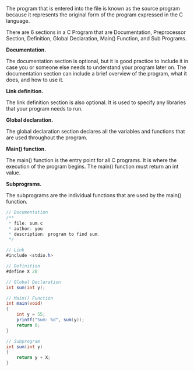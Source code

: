 The program that is entered into the file is known as the source program because it represents the original form of the program expressed in the C language.

There are 6 sections in a C Program that are Documentation, Preprocessor Section, Definition, Global Declaration, Main() Function, and Sub Programs.

**Documentation.**

The documentation section is optional, but it is good practice to include it in case you or someone else needs to understand your program later on. The documentation section can include a brief overview of the program, what it does, and how to use it.

**Link definition.**

The link definition section is also optional. It is used to specify any libraries that your program needs to run.

**Global declaration.**

The global declaration section declares all the variables and functions that are used throughout the program.

**Main() function.**

The main() function is the entry point for all C programs. It is where the execution of the program begins. The main() function must return an int value.

**Subprograms.**

The subprograms are the individual functions that are used by the main() function.

```java
// Documentation
/**
 * file: sum.c
 * author: you
 * description: program to find sum.
 */

// Link
#include <stdio.h>

// Definition
#define X 20

// Global Declaration
int sum(int y);

// Main() Function
int main(void)
{
    int y = 55;
    printf("Sum: %d", sum(y));
    return 0;
}

// Subprogram
int sum(int y)
{
    return y + X;
}
```